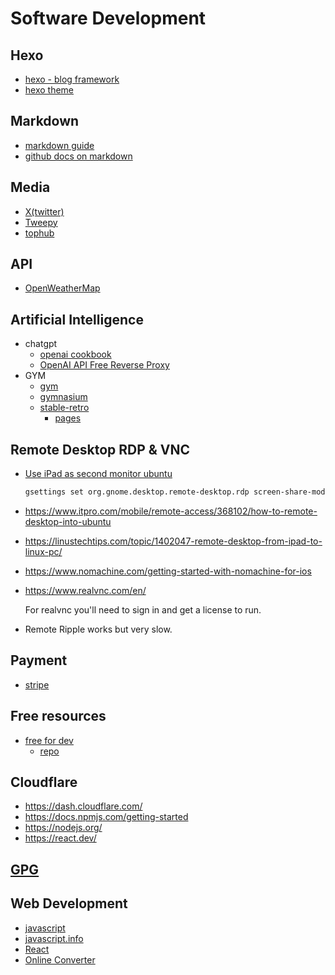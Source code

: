 # Software Development

## Hexo

- [hexo - blog framework](https://hexo.io/index.html)
- [hexo theme](https://www.theme-next.org/index.html)

## Markdown

- [markdown guide](https://www.markdownguide.org/basic-syntax/)
- [github docs on markdown](https://docs.github.com/en/get-started/writing-on-github/getting-started-with-writing-and-formatting-on-github/basic-writing-and-formatting-syntax)

## Media

- [X(twitter)](https://developer.twitter.com/en)
- [Tweepy](https://www.tweepy.org/)
- [tophub](https://tophub.today/)

## API

- [OpenWeatherMap](https://openweathermap.org)

## Artificial Intelligence

- chatgpt
  - [openai cookbook](https://cookbook.openai.com/examples/how_to_format_inputs_to_chatgpt_models)
  - [OpenAI API Free Reverse Proxy](https://github.com/pawanosman/chatgpt)
- GYM
  - [gym](https://github.com/openai/gym)
  - [gymnasium](https://gymnasium.farama.org/content/basic_usage/)
  - [stable-retro](https://github.com/Farama-Foundation/stable-retro)
    - [pages](http://stable-retro.farama.org)

## Remote Desktop RDP & VNC

- [Use iPad as second monitor ubuntu](https://www.omgubuntu.co.uk/2022/06/use-ipad-as-second-monitor-ubuntu-22-04)

    ```bash
    gsettings set org.gnome.desktop.remote-desktop.rdp screen-share-mode extend
    ```

- <https://www.itpro.com/mobile/remote-access/368102/how-to-remote-desktop-into-ubuntu>
- <https://linustechtips.com/topic/1402047-remote-desktop-from-ipad-to-linux-pc/>
- <https://www.nomachine.com/getting-started-with-nomachine-for-ios>

- <https://www.realvnc.com/en/>

    For realvnc you'll need to sign in and get a license to run.

- Remote Ripple works but very slow.

## Payment

- [stripe](https://stripe.com/)

## Free resources

- [free for dev](https://free-for.dev)
  - [repo](https://github.com/ripienaar/free-for-dev)

## Cloudflare

- https://dash.cloudflare.com/
- https://docs.npmjs.com/getting-started
- https://nodejs.org/
- https://react.dev/

## [GPG](gpg.md)

## Web Development

- [javascript](https://developer.mozilla.org/en-US/docs/Web/JavaScript)
- [javascript.info](https://javascript.info/)
- [React](https://react.dev/learn)
- [Online Converter](https://transform.tools/)
